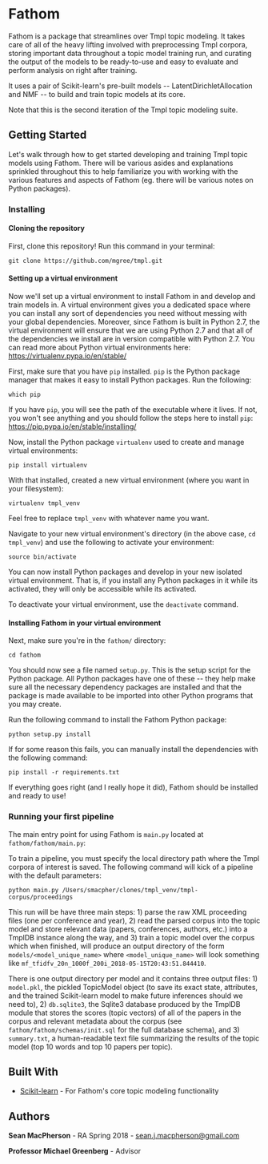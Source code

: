 # Fathom

Fathom is a package that streamlines over Tmpl topic modeling. It takes care of all of the heavy lifting involved with preprocessing Tmpl corpora,
storing important data throughout a topic model training run, and curating the output
of the models to be ready-to-use and easy to evaluate and perform analysis on right after training.

It uses a pair of Scikit-learn's pre-built models -- LatentDirichletAllocation and NMF --
to build and train topic models at its core.

Note that this is the second iteration of the Tmpl topic modeling suite.

## Getting Started

Let's walk through how to get started developing and training Tmpl topic models using Fathom.
There will be various asides and explanations sprinkled throughout this to help familiarize you
with working with the various features and aspects of Fathom (eg. there will be various notes on
Python packages).

### Installing

#### Cloning the repository

First, clone this repository! Run this command in your terminal:

    git clone https://github.com/mgree/tmpl.git

#### Setting up a virtual environment
Now we'll set up a virtual environment to install Fathom in and develop and train models in. A virtual environment
gives you a dedicated space where you can install any sort of dependencies you need without messing with
your global dependencies. Moreover, since Fathom is built in Python 2.7, the virtual environment will ensure
that we are using Python 2.7 and that all of the dependencies we install are in version compatible with Python 2.7.
You can read more about Python virtual environments here: https://virtualenv.pypa.io/en/stable/

First, make sure that you have `pip` installed. `pip` is the Python package manager that makes it easy
to install Python packages. Run the following:

    which pip

If you have `pip`, you will see the path of the executable where it lives. If not, you won't see anything and
you should follow the steps here to install `pip`: https://pip.pypa.io/en/stable/installing/

Now, install the Python package `virtualenv` used to create and manage virtual environments:

    pip install virtualenv

With that installed, created a new virtual environment (where you want in your filesystem):

    virtualenv tmpl_venv

Feel free to replace `tmpl_venv` with whatever name you want.

Navigate to your new virtual environment's directory (in the above case, `cd tmpl_venv`) and use the following
to activate your environment:

    source bin/activate

You can now install Python packages and develop in your new isolated virtual environment. That is, if you install
any Python packages in it while its activated, they will only be accessible while its activated.

To deactivate your virtual environment, use the `deactivate` command.

#### Installing Fathom in your virtual environment
Next, make sure you're in the `fathom/` directory:

    cd fathom

You should now see a file named `setup.py`. This is the setup script for the Python package. All
Python packages have one of these -- they help make sure all the necessary dependency packages are installed
and that the package is made available to be imported into other Python programs that you may create.

Run the following command to install the Fathom Python package:

    python setup.py install

If for some reason this fails, you can manually install the dependencies with the following command:

    pip install -r requirements.txt

If everything goes right (and I really hope it did), Fathom should be installed and ready to use!

### Running your first pipeline

The main entry point for using Fathom is `main.py` located at `fathom/fathom/main.py`:

To train a pipeline, you must specify the local directory path where the Tmpl corpora of interest is saved.
The following command will kick of a pipeline with the default parameters:

    python main.py /Users/smacpher/clones/tmpl_venv/tmpl-corpus/proceedings

This run will be have three main steps: 1) parse the raw XML proceeding files (one per conference and year),
2) read the parsed corpus into the topic model and store relevant data (papers, conferences, authors, etc.) into
a TmplDB instance along the way, and 3) train a topic model over the corpus which when finished, will produce an
output directory of the form `models/<model_unique_name>` where `<model_unique_name>` will look something like
`mf_tfidfv_20n_1000f_200i_2018-05-15T20:43:51.844410`.

There is one output directory per model and it contains three
output files: 1) `model.pkl`, the pickled TopicModel object (to save its exact state, attributes, and the trained
Scikit-learn model to make future inferences should we need to), 2) `db.sqlite3`, the Sqlite3 database produced by
the TmplDB module that stores the scores (topic vectors) of all of the papers in the corpus and relevant metadata
about the corpus (see `fathom/fathom/schemas/init.sql` for the full database schema), and 3) `summary.txt`, a
human-readable text file summarizing the results of the topic model (top 10 words and top 10 papers per topic).

## Built With

* [Scikit-learn](http://scikit-learn.org/) - For Fathom's core topic modeling functionality

## Authors

**Sean MacPherson** - RA Spring 2018 - sean.j.macpherson@gmail.com

**Professor Michael Greenberg** - Advisor
